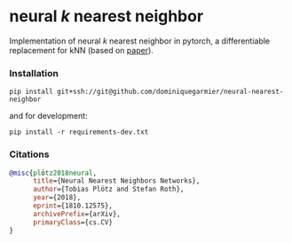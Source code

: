 # neural $k$ nearest neighbor

Implementation of neural $k$ nearest neighbor in pytorch, a differentiable replacement for kNN (based on [paper](https://arxiv.org/abs/1810.12575)).

### Installation

```
pip install git+ssh://git@github.com/dominiquegarmier/neural-nearest-neighbor
```

and for development:

```
pip install -r requirements-dev.txt
```

### Citations

```bibtex
@misc{plötz2018neural,
      title={Neural Nearest Neighbors Networks},
      author={Tobias Plötz and Stefan Roth},
      year={2018},
      eprint={1810.12575},
      archivePrefix={arXiv},
      primaryClass={cs.CV}
}
```
